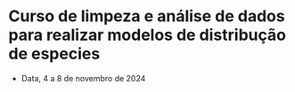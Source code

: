 # Curso de limpeza e análise de dados para realizar modelos de distribução de especies

-   Data, 4 a 8 de novembro de 2024
